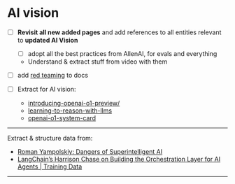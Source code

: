# AI vision

- [ ] **Revisit all new added pages** and add references to all entities relevant to **updated AI Vision**
    - [ ] adopt all the best practices from AllenAI, for evals and everything
    - Understand & extract stuff from video with them
- [ ] add [red teaming](https://www.ibm.com/think/topics/red-teaming) to docs

- [ ] Extract for AI vision:
    - [introducing-openai-o1-preview/](https://openai.com/index/introducing-openai-o1-preview/)
    - [learning-to-reason-with-llms](https://openai.com/index/learning-to-reason-with-llms/) 
    - [openai-o1-system-card](https://openai.com/index/openai-o1-system-card/)

---

Extract & structure data from:

- [Roman Yampolskiy: Dangers of Superintelligent AI](https://youtu.be/NNr6gPelJ3E)
- [LangChain’s Harrison Chase on Building the Orchestration Layer for AI Agents | Training Data](https://youtu.be/6XZLoW0-mPY)

---







